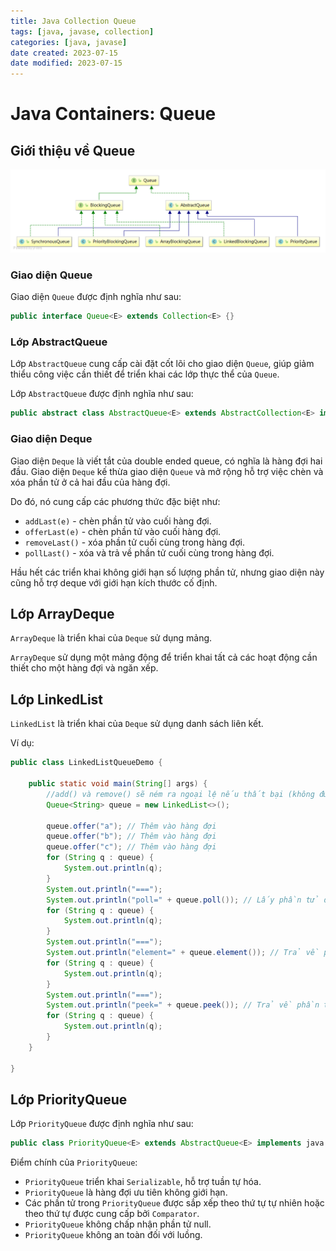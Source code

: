 ```yaml
---
title: Java Collection Queue
tags: [java, javase, collection]
categories: [java, javase]
date created: 2023-07-15
date modified: 2023-07-15
---
```


# Java Containers: Queue

## Giới thiệu về Queue

![image.png](https://raw.githubusercontent.com/vanhung4499/images/master/snap/20230715000706.png)

### Giao diện Queue

Giao diện `Queue` được định nghĩa như sau:

```java
public interface Queue<E> extends Collection<E> {}
```

### Lớp AbstractQueue

Lớp `AbstractQueue` cung cấp cài đặt cốt lõi cho giao diện `Queue`, giúp giảm thiểu công việc cần thiết để triển khai các lớp thực thể của `Queue`.

Lớp `AbstractQueue` được định nghĩa như sau:

```java
public abstract class AbstractQueue<E> extends AbstractCollection<E> implements Queue<E> {}
```

### Giao diện Deque

Giao diện `Deque` là viết tắt của double ended queue, có nghĩa là hàng đợi hai đầu. Giao diện `Deque` kế thừa giao diện `Queue` và mở rộng hỗ trợ việc chèn và xóa phần tử ở cả hai đầu của hàng đợi.

Do đó, nó cung cấp các phương thức đặc biệt như:

- `addLast(e)` - chèn phần tử vào cuối hàng đợi.
- `offerLast(e)` - chèn phần tử vào cuối hàng đợi.
- `removeLast()` - xóa phần tử cuối cùng trong hàng đợi.
- `pollLast()` - xóa và trả về phần tử cuối cùng trong hàng đợi.

Hầu hết các triển khai không giới hạn số lượng phần tử, nhưng giao diện này cũng hỗ trợ deque với giới hạn kích thước cố định.

## Lớp ArrayDeque

`ArrayDeque` là triển khai của `Deque` sử dụng mảng.

`ArrayDeque` sử dụng một mảng động để triển khai tất cả các hoạt động cần thiết cho một hàng đợi và ngăn xếp.

## Lớp LinkedList

`LinkedList` là triển khai của `Deque` sử dụng danh sách liên kết.

Ví dụ:

```java
public class LinkedListQueueDemo {

    public static void main(String[] args) {
        //add() và remove() sẽ ném ra ngoại lệ nếu thất bại (không được khuyến nghị)
        Queue<String> queue = new LinkedList<>();

        queue.offer("a"); // Thêm vào hàng đợi
        queue.offer("b"); // Thêm vào hàng đợi
        queue.offer("c"); // Thêm vào hàng đợi
        for (String q : queue) {
            System.out.println(q);
        }
        System.out.println("===");
        System.out.println("poll=" + queue.poll()); // Lấy phần tử đầu tiên ra khỏi hàng đợi
        for (String q : queue) {
            System.out.println(q);
        }
        System.out.println("===");
        System.out.println("element=" + queue.element()); // Trả về phần tử đầu tiên
        for (String q : queue) {
            System.out.println(q);
        }
        System.out.println("===");
        System.out.println("peek=" + queue.peek()); // Trả về phần tử đầu tiên
        for (String q : queue) {
            System.out.println(q);
        }
    }

}
```

## Lớp PriorityQueue

Lớp `PriorityQueue` được định nghĩa như sau:

```java
public class PriorityQueue<E> extends AbstractQueue<E> implements java.io.Serializable {}
```

Điểm chính của `PriorityQueue`:

- `PriorityQueue` triển khai `Serializable`, hỗ trợ tuần tự hóa.
- `PriorityQueue` là hàng đợi ưu tiên không giới hạn.
- Các phần tử trong `PriorityQueue` được sắp xếp theo thứ tự tự nhiên hoặc theo thứ tự được cung cấp bởi `Comparator`.
- `PriorityQueue` không chấp nhận phần tử null.
- `PriorityQueue` không an toàn đối với luồng.
